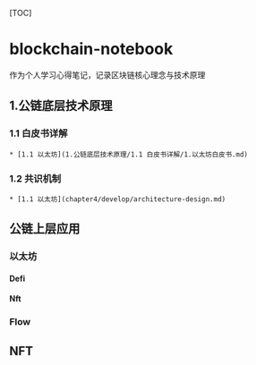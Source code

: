 [TOC]

# blockchain-notebook
作为个人学习心得笔记，记录区块链核心理念与技术原理



## 1.公链底层技术原理

### 1.1 白皮书详解

    * [1.1 以太坊](1.公链底层技术原理/1.1 白皮书详解/1.以太坊白皮书.md)

### 1.2 共识机制

    * [1.1 以太坊](chapter4/develop/architecture-design.md)


## 公链上层应用

### 以太坊

#### Defi

#### Nft


### Flow

## NFT


